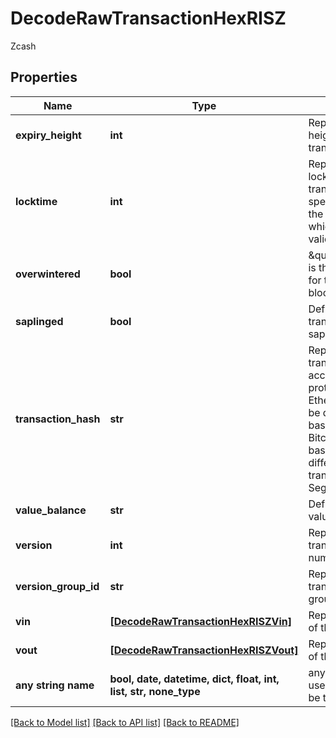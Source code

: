 # DecodeRawTransactionHexRISZ

Zcash

## Properties
Name | Type | Description | Notes
------------ | ------------- | ------------- | -------------
**expiry_height** | **int** | Represents a block height after which the transaction will expire. | 
**locktime** | **int** | Represents the locktime on the transaction on the specific blockchain, i.e. the blockheight at which the transaction is valid. | 
**overwintered** | **bool** | \&quot;Overwinter\&quot; is the network upgrade for the Zcash blockchain. | 
**saplinged** | **bool** | Defines if the transaction includes sapling or not. | 
**transaction_hash** | **str** | Represents the same as transactionId for account-based protocols like Ethereum, while it could be different in UTXO-based protocols like Bitcoin. E.g., in UTXO-based protocols hash is different from transactionId for SegWit transactions. | 
**value_balance** | **str** | Defines the transaction value balance. | 
**version** | **int** | Represents the transaction version number. | 
**version_group_id** | **str** | Represents the transaction version group ID | 
**vin** | [**[DecodeRawTransactionHexRISZVin]**](DecodeRawTransactionHexRISZVin.md) | Represents the Inputs of the transaction | 
**vout** | [**[DecodeRawTransactionHexRISZVout]**](DecodeRawTransactionHexRISZVout.md) | Represents the Inputs of the transaction | 
**any string name** | **bool, date, datetime, dict, float, int, list, str, none_type** | any string name can be used but the value must be the correct type | [optional]

[[Back to Model list]](../README.md#documentation-for-models) [[Back to API list]](../README.md#documentation-for-api-endpoints) [[Back to README]](../README.md)


